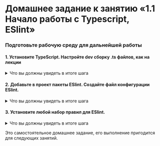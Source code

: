 # Домашнее задание к занятию «1.1  Начало работы с Typescript, ESlint»

### Подготовьте рабочую среду для дальнейшей работы

#### 1. Установите TypeScript. Настройте dev сборку .ts файлов, как на лекции
 
<details>
<summary>Что вы должны увидеть в итоге шага</summary>
  
![](../001-TypeScript/Step1.jpg)

</details>

#### 2. Добавьте в проект пакеты ESlint. Создайте файл конфигурации ESlint.

<details>
<summary>Что вы должны увидеть в итоге шага</summary>

![](../001-TypeScript/Step2.jpg)

</details>

#### 3. Установите любой набор правил для ESlint.
<details>
<summary>Что вы должны увидеть в итоге шага</summary>

![](../001-TypeScript/Step3.jpg)

</details>

Это самостоятельное домашнее задание, его выполнение пригодится для следующих занятий.

